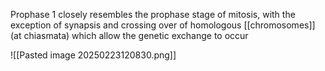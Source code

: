Prophase 1 closely resembles the prophase stage of mitosis, with the exception of synapsis and crossing over of homologous [[chromosomes]] (at chiasmata) which allow the genetic exchange to occur

![[Pasted image 20250223120830.png]]